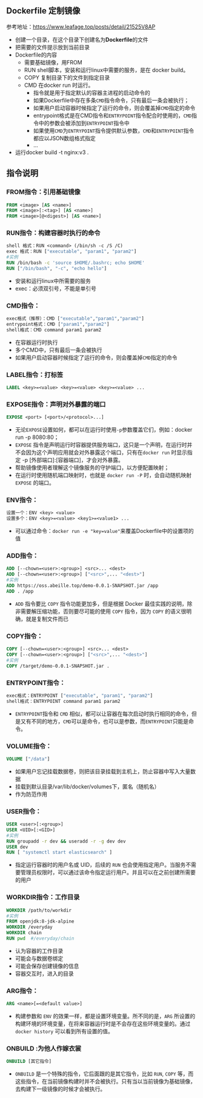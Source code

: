 ## Dockerfile 定制镜像

参考地址：https://www.leafage.top/posts/detail/21525V8AP

- 创建一个目录，在这个目录下创建名为**Dockerfile**的文件
- 把需要的文件提示放到当前目录
- Dockerfile的内容
  - 需要基础镜像，用FROM
  - RUN shell脚本，安装和运行linux中需要的服务，是在 docker build。
  - COPY 复制目录下的文件到指定目录
  - CMD 在docker run 时运行。
    - 指令就是用于指定默认的容器主进程的启动命令的
    - 如果Dockerfile中存在多条`CMD`指令命令，只有最后一条会被执行；
    - 如果用户启动容器时候指定了运行的命令，则会覆盖掉`CMD`指定的命令
    - entrypoint格式是在CMD指令和`ENTRYPOINT`指令配合时使用的，`CMD`指令中的参数会被添加到`ENTRYPOINT`指令中
    - 如果使用`CMD`为`ENTRYPOINT`指令提供默认参数，`CMD`和`ENTRYPOINT`指令都应以JSON数组格式指定
    - ...
- 运行docker build -t nginx:v3 .



## 指令说明

### FROM指令：引用基础镜像

```dockerfile
FROM <image> [AS <name>]
FROM <image>[:<tag>] [AS <name>]
FROM <image>[@<digest>] [AS <name>]
```

### RUN指令：构建容器时执行的命令

```dockerfile
shell 格式：RUN <command> (/bin/sh -c /S /C)
exec 格式：RUN ["executable", "param1", "param2"]
#实例
RUN /bin/bash -c 'source $HOME/.bashrc; echo $HOME'
RUN ["/bin/bash", "-c", "echo hello"]
```

- 安装和运行linux中所需要的服务
- exec：必须双引号，不能是单引号

### CMD指令：

```dockerfile
exec格式（推荐）：CMD ["executable","param1","param2"]
entrypoint格式：CMD ["param1","param2"] 
shell格式：CMD command param1 param2
```

- 在容器运行时执行
- 多个CMD中，只有最后一条会被执行
- 如果用户启动容器时候指定了运行的命令，则会覆盖掉`CMD`指定的命令

### LABEL指令：打标签

```dockerfile
LABEL <key>=<value> <key>=<value> <key>=<value> ...
```

### EXPOSE指令：声明对外暴露的端口

```dockerfile
EXPOSE <port> [<port>/<protocol>...]
```

- 无论`EXPOSE`设置如何，都可以在运行时使用`-p`参数覆盖它们，例如：docker run -p 8080:80；
- `EXPOSE` 指令是声明运行时容器提供服务端口，这只是一个声明，在运行时并不会因为这个声明应用就会对外暴露这个端口，只有在`docker run` 时显示指定 -p [外部端口]:[容器端口]，才会对外暴露。
- 帮助镜像使用者理解这个镜像服务的守护端口，以方便配置映射；
- 在运行时使用随机端口映射时，也就是 `docker run -P` 时，会自动随机映射 `EXPOSE` 的端口。

### ENV指令：

```dockerfile
设置一个：ENV <key> <value>
设置多个：ENV <key>=<value> <key1>=<value1> ...
```

- 可以通过命令：`docker run -e "key=value"`来覆盖Dockerfile中的设置项的值

### ADD指令：

```dockerfile
ADD [--chown=<user>:<group>] <src>... <dest>
ADD [--chown=<user>:<group>] ["<src>",... "<dest>"]
#实例
ADD https://oss.abeille.top/demo-0.0.1-SNAPSHOT.jar /app
ADD . /app
```

-  `ADD` 指令要比 `COPY` 指令功能更加多，但是根据 Docker 最佳实践的说明，除非需要解压缩功能，否则要尽可能的使用 `COPY` 指令，因为 `COPY` 的语义很明确，就是复制文件而已

### COPY指令：

```dockerfile
COPY [--chown=<user>:<group>] <src>... <dest>
COPY [--chown=<user>:<group>] ["<src>",... "<dest>"]
#实例
COPY /target/demo-0.0.1-SNAPSHOT.jar .
```

### ENTRYPOINT指令：

```dockerfile
exec格式：ENTRYPOINT ["executable", "param1", "param2"]
shell格式：ENTRYPOINT command param1 param2
```

- `ENTRYPOINT`指令和 `CMD` 相似，都可以让容器在每次启动时执行相同的命令，但是又有不同的地方，`CMD`可以是命令，也可以是参数，而`ENTRYPOINT`只能是命令。

### VOLUME指令：

```dockerfile
VOLUME ["/data"]
```

- 如果用户忘记挂载数据卷，则把该目录挂载到主机上，防止容器中写入大量数据
- 挂载到默认目录/var/lib/docker/volumes下，匿名（随机名）
- 作为防范作用

### USER指令：

```dockerfile
USER <user>[:<group>]
USER <UID>[:<GID>]
#实例
RUN groupadd -r dev && useradd -r -g dev dev
USER dev
RUN [ "systemctl start elasticsearch" ]
```

- 指定运行容器时的用户名或 UID，后续的 `RUN` 也会使用指定用户。当服务不需要管理员权限时，可以通过该命令指定运行用户。并且可以在之前创建所需要的用户

### WORKDIR指令：工作目录

```dockerfile
WORKDIR /path/to/workdir
#实例
FROM openjdk:8-jdk-alpine
WORKDIR /everyday
WORKDIR chain
RUN pwd  #/everyday/chain


```

- 认为容器的工作目录
- 可能会与数据卷绑定
- 可能会保存创建镜像的信息
- 容器交互时，进入的目录

### ARG指令：

```dockerfile
ARG <name>[=<default value>]
```

- 构建参数和 `ENV` 的效果一样，都是设置环境变量。所不同的是，`ARG` 所设置的构建环境的环境变量，在将来容器运行时是不会存在这些环境变量的。通过 `docker history` 可以看到所有设置的值。

### ONBUILD :为他人作嫁衣裳

```dockerfile
ONBUILD [其它指令]
```

- `ONBUILD` 是一个特殊的指令，它后面跟的是其它指令，比如 `RUN`, `COPY` 等，而这些指令，在当前镜像构建时并不会被执行。只有当以当前镜像为基础镜像，去构建下一级镜像的时候才会被执行。

